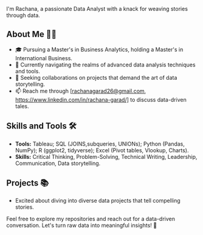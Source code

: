 I'm Rachana, a passionate Data Analyst with a knack for weaving stories through data.

## About Me 🙋‍♀️
- 🎓 Pursuing a Master's in Business Analytics, holding a Master's in International Business.
- 🌱 Currently navigating the realms of advanced data analysis techniques and tools.
- 💞️ Seeking collaborations on projects that demand the art of data storytelling.
- 📫 Reach me through [rachanagarad26@gmail.com, https://www.linkedin.com/in/rachana-garad/] to discuss data-driven tales.


## Skills and Tools 🛠

- **Tools:** Tableau; SQL (JOINS,subqueries, UNIONs); Python (Pandas, NumPy); R (ggplot2, tidyverse); Excel (Pivot tables, Vlookup, Charts).
- **Skills:** Critical Thinking, Problem-Solving, Technical Writing, Leadership, Communication, Data storytelling.

## Projects 📚

- Excited about diving into diverse data projects that tell compelling stories.

Feel free to explore my repositories and reach out for a data-driven conversation. Let's turn raw data into meaningful insights! 🚀


<!---
RachanaGarad/RachanaGarad is a ✨ special ✨ repository because its `README.md` (this file) appears on your GitHub profile.
You can click the Preview link to take a look at your changes.
--->
